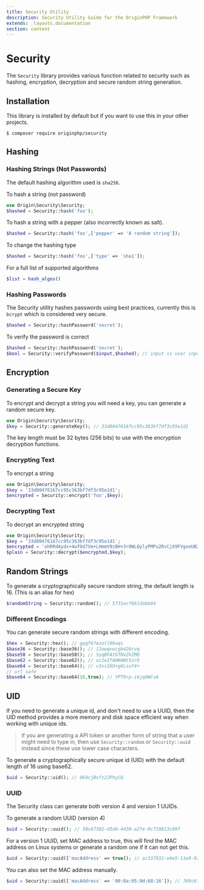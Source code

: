 ```yaml
---
title: Security Utility
description: Security Utility Guide for the OriginPHP Framework
extends: _layouts.documentation
section: content
---
```

# Security

The `Security` library provides various function related to security such as hashing, encryption, decryption and secure random string generation.

## Installation

This library is installed by default but if you want to use this in your other projects.

```linux
$ composer require originphp/security
```

## Hashing

### Hashing Strings (Not Passwords)

The default hashing algorithm used is `sha256`.

To hash a string (not password)

```php
use Origin\Security\Security;
$hashed = Security::hash('foo');
```

To hash a string with a pepper (also incorrectly known as salt).

```php
$hashed = Security::hash('foo',['pepper' => 'A random string']);
```

To change the hashing type

```php
$hashed = Security::hash('foo',['type' => 'sha1']);
```

For a full list of supported algorithms

```php
$list = hash_algos()
```

### Hashing Passwords

The Security utility hashes passwords using best practices, currently this is `bcrypt` which is considered
very secure.

```php
$hashed = Security::hashPassword('secret');
```

To verify the password is correct

```php
$hashed = Security::hashPassword('secret');
$bool = Security::verifyPassword($input,$hashed); // input is user inputted password
```

## Encryption

### Generating a Secure Key

To encrypt and decrypt a string you will need a key, you can generate a random secure key.

```php
use Origin\Security\Security;
$key = Security::generateKey(); // 33d80476167cc95c363bf7df3c95e1d1
```

The key length must be 32 bytes (256 bits) to use with the encryption decryption functions.

### Encrypting Text

To encrypt a string

```php
use Origin\Security\Security;
$key = '33d80476167cc95c363bf7df3c95e1d1';
$encrypted = Security::encrypt('foo',$key);
```

### Decrypting Text

To decrypt an encrypted string

```php
use Origin\Security\Security;
$key = '33d80476167cc95c363bf7df3c95e1d1';
$encrypted = 'ohRRdAydx+4wfOd7Vm+LHmmV9zBH+3r0WLQylyPMPu2RvCjX9FVgoeUBZuLYBTLM4x9NeZX7U0bUvE1bucATSQ==';
$plain = Security::decrypt($encrypted,$key);
```

## Random Strings

To generate a cryptographically secure random string, the default length is 16. (This is an alias for hex)

```php
$randomString = Security::random(); // 5f31ecf661dabb04
```

### Different Encodings

You can generate secure random strings with different encoding.

```php
$hex = Security::hex(); // gpgf67ezotl06wqs
$base36 = Security::base36(); // 13owqvwcgb426rvq
$base58 = Security::base58(); // SyqBFAtGfNxZkZMQ
$base62 = Security::base62(); // oc1eIfAHKWWt5zrO
$base64 = Security::base64(); // v3xsI6O+g6LsuY4+
// url safe
$base64 = Security::base64(16,true); // YPT9rp-i6jqXWCvA
```

## UID

If you need to generate a unique id, and don't need to use a UUID, then the UID method provides a more memory and disk space efficient way when working with unique ids.

> If you are generating a API token or another form of string that a user might need to type in, then use `Security::random` or `Security::uuid` instead since these use lower case characters.

To generate a cryptographically secure unique id (UID) with the default length of 16 using base62.

```php
$uid = Security::uid(); // O64cjBxfz2JPhyCQ
```

### UUID

The Security class can generate both version 4 and version 1 UUIDs.

To generate a random UUID (version 4)

```php
$uid = Security::uuid(); // 38c67382-d3ab-4430-a27e-0c719813c09f
```

For a version 1 UUID, set MAC address to true, this will find the MAC address on Linux systems or generate a random one if it can not get this.

```php
$uid = Security::uuid(['macAddress' => true]); // ac337932-e4e5-11e9-928f-8bda39fe8887
```

You can also set the MAC address manually.

```php
$uid = Security::uuid(['macAddress' => '00:0a:95:9d:68:16']); // 769c6fa4-e4e5-11e9-b8d5-000a959d6816
```